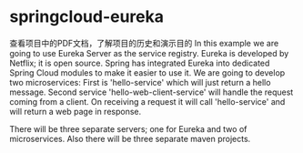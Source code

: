 # springcloud-eureka
查看项目中的PDF文档，了解项目的历史和演示目的
In this example we are going to use Eureka Server as the service registry. Eureka is developed by Netflix; it is open source. Spring has integrated Eureka into dedicated Spring Cloud modules to make it easier to use it.
We are going to develop two microservices:
First is 'hello-service' which will just return a hello message.
Second service 'hello-web-client-service' will handle the request coming from a client. On receiving a request it will call 'hello-service' and will return a web page in response.

There will be three separate servers; one for Eureka and two of microservices. Also there will be three separate maven projects.
